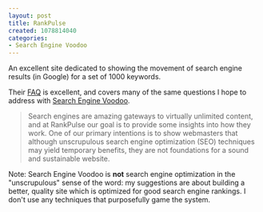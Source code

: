 ```yaml
--- 
layout: post
title: RankPulse
created: 1078814040
categories: 
- Search Engine Voodoo
---
```

<p>An excellent site dedicated to showing the movement of search engine results (in Google) for a set of 1000 keywords.</p>

Their <a href="http://www.rankpulse.com/faq.htm">FAQ</a> is excellent, and covers many of the same questions I hope to address with <a href="http://www.bmannconsulting.com/node/view/952">Search Engine Voodoo</a>.

<blockquote>
Search engines are amazing gateways to virtually unlimited content, and at RankPulse our goal is to provide some insights into how they work. One of our primary intentions is to show webmasters that although unscrupulous search engine optimization (SEO) techniques may yield temporary benefits, they are not foundations for a sound and sustainable website.
</blockquote>

<p>Note: Search Engine Voodoo is <strong>not</strong> search engine optimization in the "unscrupulous" sense of the word: my suggestions are about building a better, quality site which is optimized for good search engine rankings. I don't use any techniques that purposefully game the system.</p>
